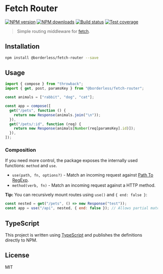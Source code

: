 # Fetch Router

[![NPM version][npm-image]][npm-url]
[![NPM downloads][downloads-image]][downloads-url]
[![Build status][travis-image]][travis-url]
[![Test coverage][coveralls-image]][coveralls-url]

> Simple routing middleware for [fetch](https://developer.mozilla.org/en-US/docs/Web/API/Fetch_API).

## Installation

```sh
npm install @borderless/fetch-router --save
```

## Usage

```js
import { compose } from "throwback";
import { get, post, paramsKey } from "@borderless/fetch-router";

const animals = ["rabbit", "dog", "cat"];

const app = compose([
  get("/pets", function () {
    return new Response(animals.join("\n"));
  }),
  get("/pets/:id", function (req) {
    return new Response(animals[Number(req[paramsKey].id)]);
  }),
]);
```

### Composition

If you need more control, the package exposes the internally used functions: `method` and `use`.

- `use(path, fn, options?)` - Match an incoming request against [Path To RegExp](https://github.com/pillarjs/path-to-regexp).
- `method(verb, fn)` - Match an incoming request against a HTTP method.

**Tip:** You can recursively mount routes using `use()` and `{ end: false }`:

```js
const nested = get("/pets", () => new Response("test"));
const app = use("/api", nested, { end: false }); // Allows partial match on `/api/pets`.
```

## TypeScript

This project is written using [TypeScript](https://github.com/Microsoft/TypeScript) and publishes the definitions directly to NPM.

## License

MIT

[npm-image]: https://img.shields.io/npm/v/@borderless/fetch-router.svg?style=flat
[npm-url]: https://npmjs.org/package/@borderless/fetch-router
[downloads-image]: https://img.shields.io/npm/dm/@borderless/fetch-router.svg?style=flat
[downloads-url]: https://npmjs.org/package/@borderless/fetch-router
[travis-image]: https://img.shields.io/travis/BorderlessLabs/fetch-router.svg?style=flat
[travis-url]: https://travis-ci.org/BorderlessLabs/fetch-router
[coveralls-image]: https://img.shields.io/coveralls/BorderlessLabs/fetch-router.svg?style=flat
[coveralls-url]: https://coveralls.io/r/BorderlessLabs/fetch-router?branch=master
